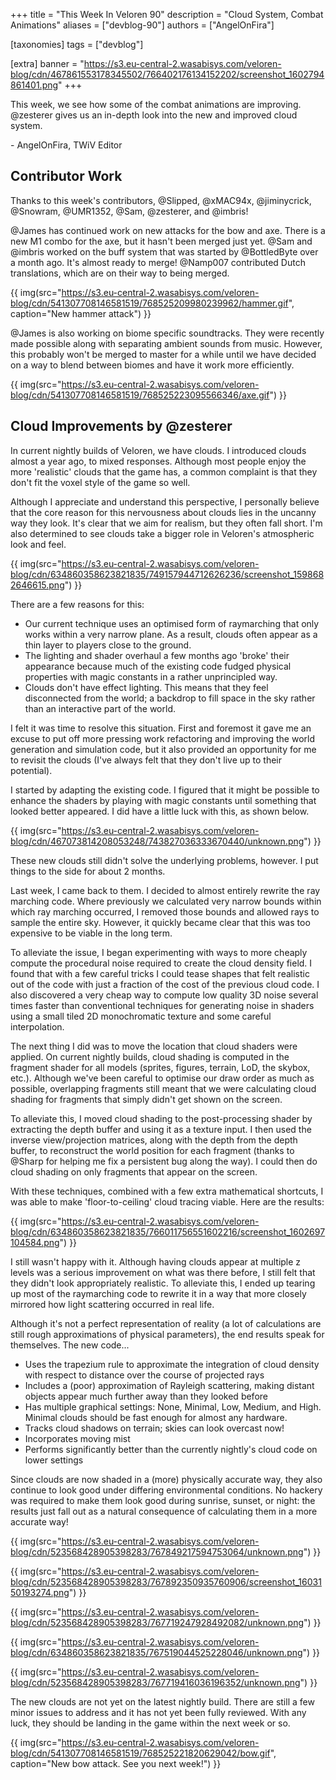 +++
title = "This Week In Veloren 90"
description = "Cloud System, Combat Animations"
aliases = ["devblog-90"]
authors = ["AngelOnFira"]

[taxonomies]
tags = ["devblog"]

[extra]
banner = "https://s3.eu-central-2.wasabisys.com/veloren-blog/cdn/467861553178345502/766402176134152202/screenshot_1602794861401.png"
+++

This week, we see how some of the combat animations are improving. @zesterer
gives us an in-depth look into the new and improved cloud system.

\- AngelOnFira, TWiV Editor

## Contributor Work

Thanks to this week's contributors, @Slipped, @xMAC94x, @jiminycrick, @Snowram,
@UMR1352, @Sam, @zesterer, and @imbris!

@James has continued work on new attacks for the bow and axe. There is a new M1
combo for the axe, but it hasn't been merged just yet. @Sam and @imbris worked
on the buff system that was started by @BottledByte over a month ago. It's
almost ready to merge! @Namp007 contributed Dutch translations, which are on
their way to being merged.

{{
  img(src="https://s3.eu-central-2.wasabisys.com/veloren-blog/cdn/541307708146581519/768525209980239962/hammer.gif",
  caption="New hammer attack")
}}

@James is also working on biome specific soundtracks. They were recently made
possible along with separating ambient sounds from music. However, this probably
won't be merged to master for a while until we have decided on a way to blend
between biomes and have it work more efficiently.

{{
  img(src="https://s3.eu-central-2.wasabisys.com/veloren-blog/cdn/541307708146581519/768525223095566346/axe.gif")
}}

## Cloud Improvements by @zesterer

In current nightly builds of Veloren, we have clouds. I introduced clouds almost
a year ago, to mixed responses. Although most people enjoy the more 'realistic'
clouds that the game has, a common complaint is that they don't fit the voxel
style of the game so well.

Although I appreciate and understand this perspective, I personally believe that
the core reason for this nervousness about clouds lies in the uncanny way they
look. It's clear that we aim for realism, but they often fall short. I'm also
determined to see clouds take a bigger role in Veloren's atmospheric look and
feel.

{{
  img(src="https://s3.eu-central-2.wasabisys.com/veloren-blog/cdn/634860358623821835/749157944712626236/screenshot_1598682646615.png")
}}

There are a few reasons for this:

- Our current technique uses an optimised form of raymarching that only works
  within a very narrow plane. As a result, clouds often appear as a thin layer
  to players close to the ground.
- The lighting and shader overhaul a few months ago 'broke' their appearance
  because much of the existing code fudged physical properties with magic
  constants in a rather unprincipled way.
- Clouds don't have effect lighting. This means that they feel disconnected from
  the world; a backdrop to fill space in the sky rather than an interactive part
  of the world.

I felt it was time to resolve this situation. First and foremost it gave me an
excuse to put off more pressing work refactoring and improving the world
generation and simulation code, but it also provided an opportunity for me to
revisit the clouds (I've always felt that they don't live up to their
potential).

I started by adapting the existing code. I figured that it might be possible to
enhance the shaders by playing with magic constants until something that looked
better appeared. I did have a little luck with this, as shown below.

{{
  img(src="https://s3.eu-central-2.wasabisys.com/veloren-blog/cdn/467073814208053248/743827036333670440/unknown.png")
}}

These new clouds still didn't solve the underlying problems, however. I put
things to the side for about 2 months.

Last week, I came back to them. I decided to almost entirely rewrite the ray
marching code. Where previously we calculated very narrow bounds within which
ray marching occurred, I removed those bounds and allowed rays to sample the
entire sky. However, it quickly became clear that this was too expensive to be
viable in the long term.

To alleviate the issue, I began experimenting with ways to more cheaply compute
the procedural noise required to create the cloud density field. I found that
with a few careful tricks I could tease shapes that felt realistic out of the
code with just a fraction of the cost of the previous cloud code. I also
discovered a very cheap way to compute low quality 3D noise several times faster
than conventional techniques for generating noise in shaders using a small tiled
2D monochromatic texture and some careful interpolation.

The next thing I did was to move the location that cloud shaders were applied.
On current nightly builds, cloud shading is computed in the fragment shader for
all models (sprites, figures, terrain, LoD, the skybox, etc.). Although we've
been careful to optimise our draw order as much as possible, overlapping
fragments still meant that we were calculating cloud shading for fragments that
simply didn't get shown on the screen.

To alleviate this, I moved cloud shading to the post-processing shader by
extracting the depth buffer and using it as a texture input. I then used the
inverse view/projection matrices, along with the depth from the depth buffer, to
reconstruct the world position for each fragment (thanks to @Sharp for helping
me fix a persistent bug along the way). I could then do cloud shading on only
fragments that appear on the screen.

With these techniques, combined with a few extra mathematical shortcuts, I was
able to make 'floor-to-ceiling' cloud tracing viable. Here are the results:

{{
  img(src="https://s3.eu-central-2.wasabisys.com/veloren-blog/cdn/634860358623821835/766011756551602216/screenshot_1602697104584.png")
}}

I still wasn't happy with it. Although having clouds appear at multiple z levels
was a serious improvement on what was there before, I still felt that they
didn't look appropriately realistic. To alleviate this, I ended up tearing up
most of the raymarching code to rewrite it in a way that more closely mirrored
how light scattering occurred in real life.

Although it's not a perfect representation of reality (a lot of calculations are
still rough approximations of physical parameters), the end results speak for
themselves. The new code...

- Uses the trapezium rule to approximate the integration of cloud density with
  respect to distance over the course of projected rays
- Includes a (poor) approximation of Rayleigh scattering, making distant objects
  appear much further away than they looked before
- Has multiple graphical settings: None, Minimal, Low, Medium, and High. Minimal
  clouds should be fast enough for almost any hardware.
- Tracks cloud shadows on terrain; skies can look overcast now!
- Incorporates moving mist
- Performs significantly better than the currently nightly's cloud code on lower
  settings

Since clouds are now shaded in a (more) physically accurate way, they also
continue to look good under differing environmental conditions. No hackery was
required to make them look good during sunrise, sunset, or night: the results
just fall out as a natural consequence of calculating them in a more accurate
way!

{{
  img(src="https://s3.eu-central-2.wasabisys.com/veloren-blog/cdn/523568428905398283/767849217594753064/unknown.png")
}}

{{
  img(src="https://s3.eu-central-2.wasabisys.com/veloren-blog/cdn/523568428905398283/767892350935760906/screenshot_1603150193274.png")
}}

{{
  img(src="https://s3.eu-central-2.wasabisys.com/veloren-blog/cdn/523568428905398283/767719247928492082/unknown.png")
}}

{{
  img(src="https://s3.eu-central-2.wasabisys.com/veloren-blog/cdn/634860358623821835/767519044525228046/unknown.png")
}}

{{
  img(src="https://s3.eu-central-2.wasabisys.com/veloren-blog/cdn/523568428905398283/767719416036196352/unknown.png")
}}

The new clouds are not yet on the latest nightly build. There are still a few
minor issues to address and it has not yet been fully reviewed. With any luck,
they should be landing in the game within the next week or so.

{{
  img(src="https://s3.eu-central-2.wasabisys.com/veloren-blog/cdn/541307708146581519/768525221820629042/bow.gif",
  caption="New bow attack. See you next week!")
}}
